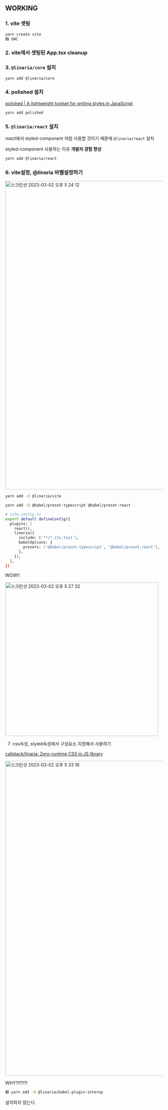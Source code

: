 ## WORKING

### 1. vite 셋팅

```bash
yarn create vite
🟥 SWC
```

### 2. vite에서 셋팅된 App.tsx cleanup



### 3. `@linaria/core` 설치

```bash
yarn add @linaria/core
```

### 4. polished 설치

[polished | A lightweight toolset for writing styles in JavaScript](https://polished.js.org/)

```bash
yarn add polished
```

### 5. `@linaria/react` 설치

react에서 styled-component 처럼 사용할 것이기 때문에 `@linaria/react` 설치

styled-component 사용하는 이유 **개발자 경험 향상**

```bash
yarn add @linaria/react
```

### 6. vite설정, @linaria 바벨설정하기

<img width="982" alt="스크린샷 2023-03-02 오후 5 24 12" src="https://user-images.githubusercontent.com/42893446/222373225-5bee480e-4662-43de-a315-441b810dee4a.png">

```bash
yarn add -D @linaria/vite
```

```bash
yarn add -D @babel/preset-typescript @babel/preset-react
```

```bash
# vite.config.ts
export default defineConfig({
  plugins: [
    react(),
    linaria({
      include: ['**/*.{ts,tsx}'],
      babelOptions: {
        presets: ['@babel/preset-typescript', '@babel/preset-react'],
      },
    }),
  ],
})
```

WOW!!

<img width="489" alt="스크린샷 2023-03-02 오후 5 27 32" src="https://user-images.githubusercontent.com/42893446/222373213-4dae9842-a381-4171-907e-dc01647a1a12.png">

7. css속성, styled속성에서 구성요소 지정해서 사용하기

[callstack/linaria: Zero-runtime CSS in JS library](https://github.com/callstack/linaria#interoperability-with-other-css-in-js-libraries)

<img width="1002" alt="스크린샷 2023-03-02 오후 5 33 16" src="https://user-images.githubusercontent.com/42893446/222374448-c7bff37c-27bf-4507-a967-cae9a8ccd7ac.png">

WHY?!!?!?!

```bash
🟥 yarn add -D @linaria/babel-plugin-interop
```

설치하지 않는다.

